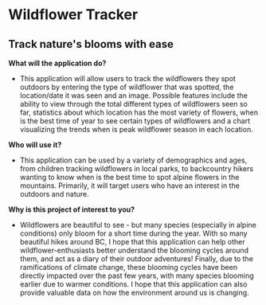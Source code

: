 # Wildflower Tracker

## Track nature's blooms with ease 

**What will the application do?**
- This application will allow users to track the wildflowers 
they spot outdoors by entering the type of wildflower that
was spotted, the location/date it was seen and an image. 
Possible features include the ability to view through the total
different types of wildflowers seen so far, statistics about 
which location has the most variety of flowers, when is the best time of 
year to see certain types of wildflowers and a chart visualizing the
trends when is peak wildflower season in each location. 

**Who will use it?**
- This application can be used by a variety of demographics and ages, from 
children tracking wildflowers in local parks, to backcountry hikers wanting to know
when is the best time to spot alpine flowers in the mountains. Primarily, it will target users
who have an interest in the outdoors and nature. 

**Why is this project of interest to you?** 
- Wildflowers are beautiful to see - but many species (especially in alpine conditions)
only bloom for a short time during the year. With so many beautiful hikes around
BC, I hope that this application can help other wildflower-enthusiasts
better understand the blooming cycles around them, and act as a diary of 
their outdoor adventures! Finally, due to the ramifications of climate change, these blooming 
cycles have been directly impacted over the past few years, with many species 
blooming earlier due to warmer conditions. I hope that this application can also provide 
valuable data on how the environment around us is changing.